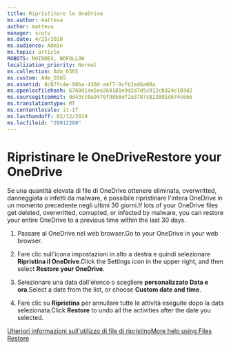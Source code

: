 ```yaml
---
title: Ripristinare le OneDrive
ms.author: matteva
author: matteva
manager: scotv
ms.date: 4/25/2018
ms.audience: Admin
ms.topic: article
ROBOTS: NOINDEX, NOFOLLOW
localization_priority: Normal
ms.collection: Adm_O365
ms.custom: Adm_O365
ms.assetid: 8c07fc4e-98ba-438d-a4f7-9cfb1ed6a08a
ms.openlocfilehash: 6760d14e5ee268181e9d2d7d5c912cb324c103d2
ms.sourcegitcommit: dd43cc0a9470f98b8ef2a3787c823801d674c666
ms.translationtype: MT
ms.contentlocale: it-IT
ms.lasthandoff: 02/12/2019
ms.locfileid: "29912280"
---
```

# <a name="restore-your-onedrive"></a><span data-ttu-id="76833-102">Ripristinare le OneDrive</span><span class="sxs-lookup"><span data-stu-id="76833-102">Restore your OneDrive</span></span>

<span data-ttu-id="76833-103">Se una quantità elevata di file di OneDrive ottenere eliminata, overwritted, danneggiata o infetti da malware, è possibile ripristinare l'intera OneDrive in un momento precedente negli ultimi 30 giorni.</span><span class="sxs-lookup"><span data-stu-id="76833-103">If lots of your OneDrive files get deleted, overwritted, corrupted, or infected by malware, you can restore your entire OneDrive to a previous time within the last 30 days.</span></span>
  
1. <span data-ttu-id="76833-104">Passare al OneDrive nel web browser.</span><span class="sxs-lookup"><span data-stu-id="76833-104">Go to your OneDrive in your web browser.</span></span>
    
2. <span data-ttu-id="76833-105">Fare clic sull'icona impostazioni in alto a destra e quindi selezionare **Ripristina il OneDrive**.</span><span class="sxs-lookup"><span data-stu-id="76833-105">Click the Settings icon in the upper right, and then select **Restore your OneDrive**.</span></span>
    
3. <span data-ttu-id="76833-106">Selezionare una data dall'elenco o scegliere **personalizzato Data e ora**.</span><span class="sxs-lookup"><span data-stu-id="76833-106">Select a date from the list, or choose **Custom date and time**.</span></span>
    
4. <span data-ttu-id="76833-107">Fare clic su **Ripristina** per annullare tutte le attività eseguite dopo la data selezionata.</span><span class="sxs-lookup"><span data-stu-id="76833-107">Click **Restore** to undo all the activities after the date you selected.</span></span> 
    
[<span data-ttu-id="76833-108">Ulteriori informazioni sull'utilizzo di file di ripristino</span><span class="sxs-lookup"><span data-stu-id="76833-108">More help using Files Restore</span></span>](https://go.microsoft.com/fwlink/?linkid=872874)
  

